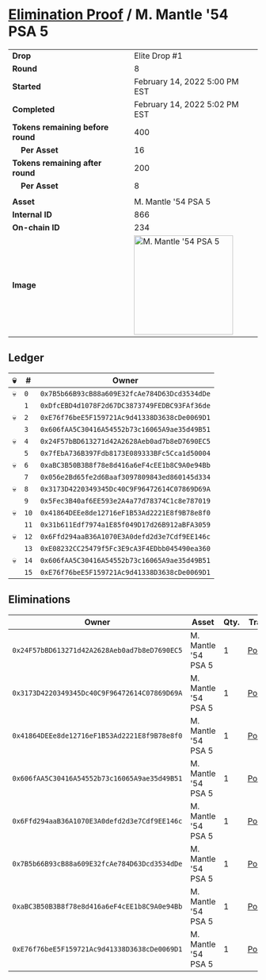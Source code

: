 # [Elimination Proof](./readme.md) / M. Mantle &#039;54 PSA 5

|||
|---|---|
| **Drop** | Elite Drop #1 |
| **Round** | 8 |
| **Started** | February 14, 2022 5:00 PM EST |
| **Completed** | February 14, 2022 5:02 PM EST |
| **Tokens remaining before round** | 400 |
| **&nbsp;&nbsp;&nbsp;&nbsp;Per Asset** | 16 |
| **Tokens remaining after round** | 200 |
| **&nbsp;&nbsp;&nbsp;&nbsp;Per Asset** | 8 |
| | |
| **Asset** | M. Mantle &#039;54 PSA 5 |
| **Internal ID** | 866 |
| **On-chain ID** | 234 |
| **Image** | <img src="https://tcdn.blokpax.com/95836cf2-27da-4a01-acab-e973dc89373a/0a520a50742de435d025834b803d878e7e93e9c86c230e18fbb4f224dfe29681.png" height="200" alt="M. Mantle &#039;54 PSA 5" /> |

## Ledger

| 💀 | # | Owner |
| --- | --- | --- |
| 💀 | `0` | `0x7B5b66B93cB88a609E32fcAe784D63Dcd3534dDe` |
|  | `1` | `0xDfcEBD4d1078F2d67DC3873749FEDBC93FAf36de` |
| 💀 | `2` | `0xE76f76beE5F159721Ac9d41338D3638cDe0069D1` |
|  | `3` | `0x606fAA5C30416A54552b73c16065A9ae35d49B51` |
| 💀 | `4` | `0x24F57bBD613271d42A2628Aeb0ad7b8eD7690EC5` |
|  | `5` | `0x7fEbA736B397Fdb8173E089333BFc5Cca1d50004` |
| 💀 | `6` | `0xaBC3B50B3B8f78e8d416a6eF4cEE1b8C9A0e94Bb` |
|  | `7` | `0x056e2Bd65fe2d6Baaf3097809843ed860145d334` |
| 💀 | `8` | `0x3173D4220349345Dc40C9F96472614C07869D69A` |
|  | `9` | `0x5Fec3B40af6EE593e2A4a77d78374C1c8e787019` |
| 💀 | `10` | `0x41864DEEe8de12716eF1B53Ad2221E8f9B78e8f0` |
|  | `11` | `0x31b611Edf7974a1E85f049D17d26B912aBFA3059` |
| 💀 | `12` | `0x6Ffd294aaB36A1070E3A0defd2d3e7Cdf9EE146c` |
|  | `13` | `0xE08232CC25479f5Fc3E9cA3F4EDbb045490ea360` |
| 💀 | `14` | `0x606fAA5C30416A54552b73c16065A9ae35d49B51` |
|  | `15` | `0xE76f76beE5F159721Ac9d41338D3638cDe0069D1` |


## Eliminations

| Owner | Asset | Qty. | Transaction |
| --- | --- | --- | --- |
| `0x24F57bBD613271d42A2628Aeb0ad7b8eD7690EC5` | M. Mantle '54 PSA 5 | 1 | [Polygonscan](https://polygonscan.com/tx/0xb07693e1b4a09bd228e69a3480401687d028a6b3c06928d74bd950a7685dddb2) |
| `0x3173D4220349345Dc40C9F96472614C07869D69A` | M. Mantle '54 PSA 5 | 1 | [Polygonscan](https://polygonscan.com/tx/0xff7d3964125e7def89d9b7a728bd86656e984ebdfd441269fe9947ea29ca1818) |
| `0x41864DEEe8de12716eF1B53Ad2221E8f9B78e8f0` | M. Mantle '54 PSA 5 | 1 | [Polygonscan](https://polygonscan.com/tx/0x04052bf3bf73cbbaa7dc70000012fdbd5b014fc6b72bfeeab971927d28178841) |
| `0x606fAA5C30416A54552b73c16065A9ae35d49B51` | M. Mantle '54 PSA 5 | 1 | [Polygonscan](https://polygonscan.com/tx/0x080aaeeea9c9c7f29d17cb29419930c4bae5e2cd81d220e7ce9e2d34d1b69815) |
| `0x6Ffd294aaB36A1070E3A0defd2d3e7Cdf9EE146c` | M. Mantle '54 PSA 5 | 1 | [Polygonscan](https://polygonscan.com/tx/0x693f65347b4fd7323d3e7a1f54d59c04931c4546bd8cf97453d64d935dab1b6b) |
| `0x7B5b66B93cB88a609E32fcAe784D63Dcd3534dDe` | M. Mantle '54 PSA 5 | 1 | [Polygonscan](https://polygonscan.com/tx/0xadb888427f6fccbcc8cc7d62d96d3fdbf43755bab29739f79d7a3762523f2144) |
| `0xaBC3B50B3B8f78e8d416a6eF4cEE1b8C9A0e94Bb` | M. Mantle '54 PSA 5 | 1 | [Polygonscan](https://polygonscan.com/tx/0x3c317f4fafe75656888a5b4e0af3a9006251ab38a10d87c053d0363e47312614) |
| `0xE76f76beE5F159721Ac9d41338D3638cDe0069D1` | M. Mantle '54 PSA 5 | 1 | [Polygonscan](https://polygonscan.com/tx/0x1be98970666ecf1375a207da0554dff952410eba8e05ed453475b795993dabff) |
